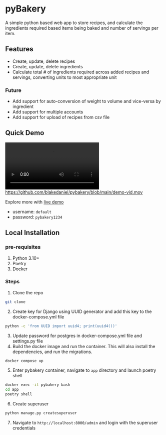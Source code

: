 # pyBakery
A simple python based web app to store recipes, and calculate the ingredients required based items being baked and number of servings per item.

## Features
- Create, update, delete recipes
- Create, update, delete ingredients
- Calculate total # of ingredients required across added recipes and servings, converting units to most appropriate unit
### Future
- Add support for auto-conversion of weight to volume and vice-versa by ingredient
- Add support for multiple accounts
- Add support for upload of recipes from csv file

## Quick Demo
![](demo-vid.mov)
https://github.com/blakedaniel/pybakery/blob/main/demo-vid.mov

Explore more with [live demo](https://pybakery.fly.dev/)
- username: `default`
- password: `pybakery1234`

## Local Installation
### pre-requisites
1. Python 3.10+
2. Poetry
3. Docker

### Steps
1. Clone the repo
```bash
git clone
```
2. Create key for Django using UUID generator and add this key to the docker-compose.yml file
```bash
python -c 'from UUID import uuid4; print(uuid4())'
```
3. Update password for postgres in docker-compose.yml file and settings.py file
4. Build the docker image and run the container. This will also install the dependencies, and run the migrations.
```bash
docker compose up
```
5. Enter pybakery container, navigate to `app` directory and launch poetry shell
```bash
docker exec -it pybakery bash
cd app
poetry shell
```
6. Create superuser
```bash
python manage.py createsuperuser
```
7. Navigate to `http://localhost:8000/admin` and login with the superuser credentials